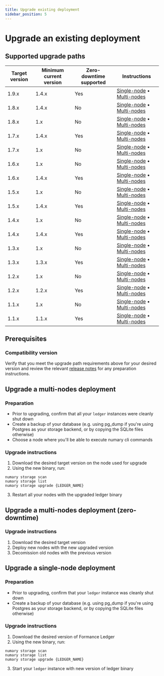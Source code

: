 ```yaml
---
title: Upgrade existing deployment
sidebar_position: 5
---
```


# Upgrade an existing deployment

## Supported upgrade paths

| Target version | Minimum current version | Zero-downtime supported | Instructions                                                                                                           |
|----------------|-------------------------|-------------------------|------------------------------------------------------------------------------------------------------------------------|
| 1.9.x          | 1.4.x                   | Yes                     | [Single-node](#upgrade-a-single-node-deployment)    •    [Multi-nodes](#upgrade-a-multi-nodes-deployment-zero-downtime) |
| 1.8.x          | 1.4.x                   | No                      | [Single-node](#upgrade-a-single-node-deployment)    •    [Multi-nodes](#upgrade-a-multi-nodes-deployment-zero-downtime) |
| 1.8.x          | 1.x                     | No                      | [Single-node](#upgrade-a-single-node-deployment)   •   [Multi-nodes](#upgrade-a-multi-nodes-deployment)                |
| 1.7.x          | 1.4.x                   | Yes                     | [Single-node](#upgrade-a-single-node-deployment)    •    [Multi-nodes](#upgrade-a-multi-nodes-deployment-zero-downtime) |
| 1.7.x          | 1.x                     | No                      | [Single-node](#upgrade-a-single-node-deployment)   •   [Multi-nodes](#upgrade-a-multi-nodes-deployment)                |
| 1.6.x          | 1.x                     | No                      | [Single-node](#upgrade-a-single-node-deployment)   •   [Multi-nodes](#upgrade-a-multi-nodes-deployment)                |
| 1.6.x          | 1.4.x                   | Yes                     | [Single-node](#upgrade-a-single-node-deployment)    •    [Multi-nodes](#upgrade-a-multi-nodes-deployment-zero-downtime) |
| 1.5.x          | 1.x                     | No                      | [Single-node](#upgrade-a-single-node-deployment)  •  [Multi-nodes](#upgrade-a-multi-nodes-deployment)                  |
| 1.5.x          | 1.4.x                   | Yes                     | [Single-node](#upgrade-a-single-node-deployment)   •   [Multi-nodes](#upgrade-a-multi-nodes-deployment-zero-downtime)  |
| 1.4.x          | 1.x                     | No                      | [Single-node](#upgrade-a-single-node-deployment) • [Multi-nodes](#upgrade-a-multi-nodes-deployment)                    |
| 1.4.x          | 1.4.x                   | Yes                     | [Single-node](#upgrade-a-single-node-deployment)  •  [Multi-nodes](#upgrade-a-multi-nodes-deployment-zero-downtime)    |
| 1.3.x          | 1.x                     | No                      | [Single-node](#upgrade-a-single-node-deployment)  •  [Multi-nodes](#upgrade-a-multi-nodes-deployment)                  |
| 1.3.x          | 1.3.x                   | Yes                     | [Single-node](#upgrade-a-single-node-deployment)  •  [Multi-nodes](#upgrade-a-multi-nodes-deployment-zero-downtime)    |
| 1.2.x          | 1.x                     | No                      | [Single-node](#upgrade-a-single-node-deployment)  •  [Multi-nodes](#upgrade-a-multi-nodes-deployment)                  |
| 1.2.x          | 1.2.x                   | Yes                     | [Single-node](#upgrade-a-single-node-deployment)  •  [Multi-nodes](#upgrade-a-multi-nodes-deployment-zero-downtime)    |
| 1.1.x          | 1.x                     | No                      | [Single-node](#upgrade-a-single-node-deployment)  •  [Multi-nodes](#upgrade-a-multi-nodes-deployment)                  |
| 1.1.x          | 1.1.x                   | Yes                     | [Single-node](#upgrade-a-single-node-deployment)  •  [Multi-nodes](#upgrade-a-multi-nodes-deployment-zero-downtime)    |

## Prerequisites

### Compatibility version
Verify that you meet the upgrade path requirements above for your desired version and review the relevant [release notes](https://github.com/formancehq/ledger/releases) for any preparation instructions.

## Upgrade a multi-nodes deployment

### Preparation

* Prior to upgrading, confirm that all your `ledger` instances were cleanly shut down
* Create a backup of your database (e.g. using pg_dump if you're using Postgres as your storage backend, or by copying the SQLite files otherwise)
* Choose a node where you'll be able to execute numary cli commands

### Upgrade instructions

1. Download the desired target version on the node used for upgrade
2. Using the new binary, run:
```
numary storage scan
numary storage list
numary storage upgrade {LEDGER_NAME}
```
3. Restart all your nodes with the upgraded ledger binary

## Upgrade a multi-nodes deployment (zero-downtime)

### Upgrade instructions

1. Download the desired target version
2. Deploy new nodes with the new upgraded version
3. Decomission old nodes with the previous version

## Upgrade a single-node deployment

### Preparation

* Prior to upgrading, confirm that your `ledger` instance was cleanly shut down
* Create a backup of your database (e.g. using pg_dump if you're using Postgres as your storage backend, or by copying the SQLite files otherwise)

### Upgrade instructions

1. Download the desired version of Formance Ledger
2. Using the new binary, run:
```
numary storage scan
numary storage list
numary storage upgrade {LEDGER_NAME}
```
3. Start your `ledger` instance with new version of ledger binary
